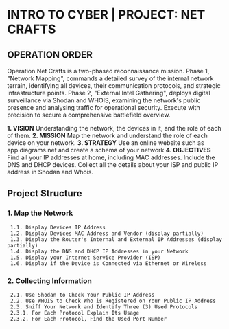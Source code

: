 # INTRO TO CYBER | PROJECT: NET CRAFTS

## OPERATION ORDER
Operation Net Crafts is a two-phased reconnaissance mission.
Phase 1, "Network Mapping", commands a detailed survey of the internal network terrain, identifying all devices, their communication protocols, and strategic infrastructure points.
Phase 2, "External Intel Gathering", deploys digital surveillance via Shodan and WHOIS, examining the network's public presence and analysing traffic for operational security.
Execute with precision to secure a comprehensive battlefield overview.

**1. VISION**
   Understanding the network, the devices in it, and the role of each of them.
**2. MISSION**
   Map the network and understand the role of each device on your network.
**3. STRATEGY**
   Use an online website such as app.diagrams.net and create a schema of your network
**4. OBJECTIVES**
   Find all your IP addresses at home, including MAC addresses.
   Include the DNS and DHCP devices.
   Collect all the details about your ISP and public IP address in Shodan and Whois.

## Project Structure

### 1. Map the Network
     1.1. Display Devices IP Address
     1.2. Display Devices MAC Address and Vendor (display partially)
     1.3. Display the Router's Internal and External IP Addresses (display partially)
     1.4. Display the DNS and DHCP IP Addresses in your Network
     1.5. Display your Internet Service Provider (ISP)
     1.6. Display if the Device is Connected via Ethernet or Wireless

### 2. Collecting Information
     2.1. Use Shodan to Check Your Public IP Address
     2.2. Use WHOIS to Check Who is Registered on Your Public IP Address
     2.3. Sniff Your Network and Identify Three (3) Used Protocols
     2.3.1. For Each Protocol Explain Its Usage
     2.3.2. For Each Protocol, Find the Used Port Number
